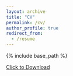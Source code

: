 ```yaml
---
layout: archive
title: "CV"
permalink: /cv/
author_profile: true
redirect_from:
  - /resume
---
```


{% include base_path %}

<a href="/files/CV_Yan_Zhang.pdf" download>Click to Download</a>

<object data="/files/CV_Yan_Zhang.pdf" type="application/pdf" width="100%">
</object>
